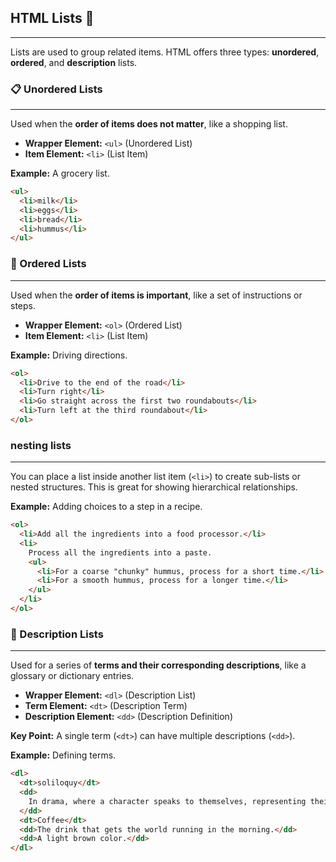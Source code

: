 ## HTML Lists 📝

-----

Lists are used to group related items. HTML offers three types: **unordered**, **ordered**, and **description** lists.

### 📋 Unordered Lists

-----

Used when the **order of items does not matter**, like a shopping list.

  * **Wrapper Element:** `<ul>` (Unordered List)
  * **Item Element:** `<li>` (List Item)

**Example:** A grocery list.

```html
<ul>
  <li>milk</li>
  <li>eggs</li>
  <li>bread</li>
  <li>hummus</li>
</ul>
```

### 🔢 Ordered Lists

-----

Used when the **order of items is important**, like a set of instructions or steps.

  * **Wrapper Element:** `<ol>` (Ordered List)
  * **Item Element:** `<li>` (List Item)

**Example:** Driving directions.

```html
<ol>
  <li>Drive to the end of the road</li>
  <li>Turn right</li>
  <li>Go straight across the first two roundabouts</li>
  <li>Turn left at the third roundabout</li>
</ol>
```

### nesting lists

-----

You can place a list inside another list item (`<li>`) to create sub-lists or nested structures. This is great for showing hierarchical relationships.

**Example:** Adding choices to a step in a recipe.

```html
<ol>
  <li>Add all the ingredients into a food processor.</li>
  <li>
    Process all the ingredients into a paste.
    <ul>
      <li>For a coarse "chunky" hummus, process for a short time.</li>
      <li>For a smooth hummus, process for a longer time.</li>
    </ul>
  </li>
</ol>
```

### 📖 Description Lists

-----

Used for a series of **terms and their corresponding descriptions**, like a glossary or dictionary entries.

  * **Wrapper Element:** `<dl>` (Description List)
  * **Term Element:** `<dt>` (Description Term)
  * **Description Element:** `<dd>` (Description Definition)

**Key Point:** A single term (`<dt>`) can have multiple descriptions (`<dd>`).

**Example:** Defining terms.

```html
<dl>
  <dt>soliloquy</dt>
  <dd>
    In drama, where a character speaks to themselves, representing their inner thoughts.
  </dd>
  <dt>Coffee</dt>
  <dd>The drink that gets the world running in the morning.</dd>
  <dd>A light brown color.</dd>
</dl>
```